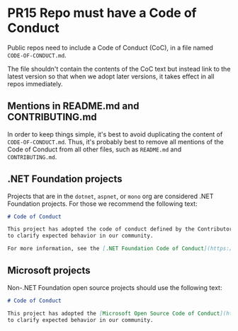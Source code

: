 # PR15 Repo must have a Code of Conduct

Public repos need to include a Code of Conduct (CoC), in a file named
`CODE-OF-CONDUCT.md`.

The file shouldn't contain the contents of the CoC text but instead link to the
latest version so that when we adopt later versions, it takes effect in all
repos immediately.

## Mentions in README.md and CONTRIBUTING.md

In order to keep things simple, it's best to avoid duplicating the content of
`CODE-OF-CONDUCT.md`. Thus, it's probably best to remove all mentions of the
Code of Conduct from all other files, such as `README.md` and `CONTRIBUTING.md`.

## .NET Foundation projects

Projects that are in the `dotnet`, `aspnet`, or `mono` org are considered .NET
Foundation projects. For those we recommend the following text:

```Markdown
# Code of Conduct

This project has adopted the code of conduct defined by the Contributor Covenant
to clarify expected behavior in our community.

For more information, see the [.NET Foundation Code of Conduct](https://dotnetfoundation.org/code-of-conduct).
```

## Microsoft projects

Non-.NET Foundation open source projects should use the following text:

```Markdown
# Code of Conduct

This project has adopted the [Microsoft Open Source Code of Conduct](https://opensource.microsoft.com/codeofconduct)
to clarify expected behavior in our community.
```

